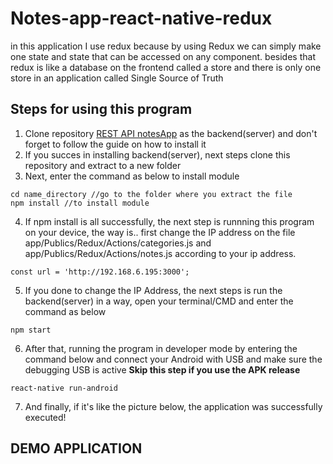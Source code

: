 # Notes-app-react-native-redux
in this application I use redux because by using Redux we can simply make one state and state that can be accessed on any component. besides that redux is like a database on the frontend called a store and there is only one store in an application called Single Source of Truth
## Steps for using this program
1. Clone repository [REST API notesApp](https://github.com/ilhamyoga/notes-app-react-native-redux) as the backend(server) and don't forget to follow the guide on how to install it
2. If you succes in installing backend(server), next steps clone this repository and extract to a new folder
3. Next, enter the command as below to install module 
```
cd name_directory //go to the folder where you extract the file
npm install //to install module
```
4. If npm install is all successfully, the next step is runnning this program on your device, the way is.. first change the IP address on the file app/Publics/Redux/Actions/categories.js and app/Publics/Redux/Actions/notes.js according to your ip address.
```
const url = 'http://192.168.6.195:3000';
```
5. If you done to change the IP Address, the next steps is run the backend(server) in a way, open your terminal/CMD and enter the command as below
```
npm start
```
6. After that, running the program in developer mode by entering the command below and connect your Android with USB and make sure the debugging USB is active <b>Skip this step if you use the APK release</b>
```
react-native run-android
```
7. And finally, if it's like the picture below, the application was successfully executed!
## DEMO APPLICATION

